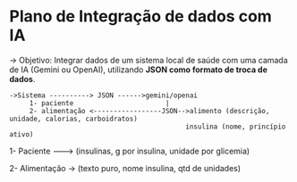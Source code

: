 # Plano de Integração de dados com IA

-> Objetivo: 
      Integrar dados de um sistema local de saúde com uma camada de IA (Gemini ou OpenAI), utilizando **JSON como formato de troca de dados**.
    
    ->Sistema ----------> JSON ------>gemini/openai
         1- paciente                       |
	     2- alimentação <-----------------JSON-->alimento (descrição, unidade, calorias, carboidratos)               
	                                            insulina (nome, princípio ativo) 



1- Paciente ---> (insulinas, g por insulina, unidade por glicemia)

2- Alimentação -> (texto puro, nome insulina, qtd de unidades)
